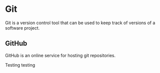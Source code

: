# Git

Git is a version control tool that can be used to keep track of versions of a software project.

## GitHub

GitHub is an online service for hosting git repositories.

Testing testing
